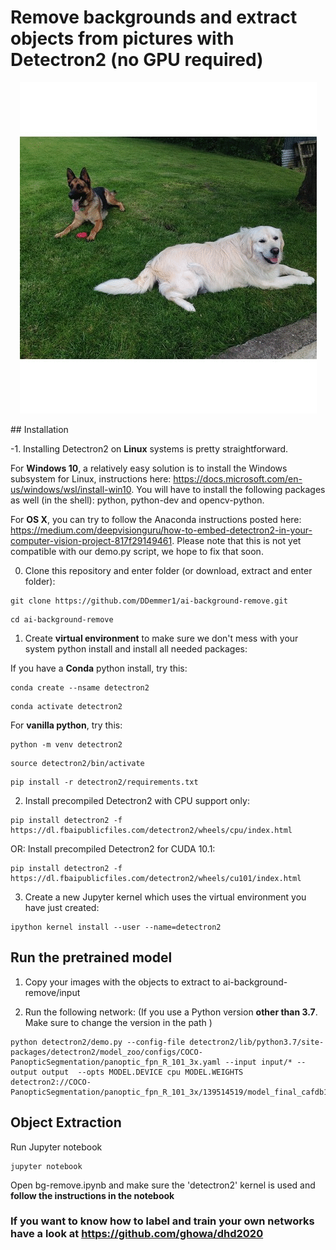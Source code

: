 # Remove backgrounds and extract objects from pictures with Detectron2 (no GPU required)
<p align="center">
  <img src="dog_animation.gif"/>
</p>
## Installation

-1. Installing Detectron2 on **Linux** systems is pretty straightforward. 

For **Windows 10**, a relatively easy solution is to install the Windows subsystem for Linux, instructions here: https://docs.microsoft.com/en-us/windows/wsl/install-win10. You will have to install the following packages as well (in the shell): python, python-dev and opencv-python.

For **OS X**, you can try to follow the Anaconda instructions posted here: https://medium.com/deepvisionguru/how-to-embed-detectron2-in-your-computer-vision-project-817f29149461. Please note that this is not yet compatible with our demo.py script, we hope to fix that soon.

0. Clone this repository and enter folder (or download, extract and enter folder):
```
git clone https://github.com/DDemmer1/ai-background-remove.git
```
```
cd ai-background-remove
```
1. Create **virtual environment** to make sure we don't mess with your system python install and install all needed packages:

If you have a **Conda** python install, try this:
```
conda create --nsame detectron2
```
```
conda activate detectron2
```


For **vanilla python**, try this:
```
python -m venv detectron2
```
```
source detectron2/bin/activate
```
```
pip install -r detectron2/requirements.txt
```
2. Install precompiled Detectron2 with CPU support only:
```
pip install detectron2 -f https://dl.fbaipublicfiles.com/detectron2/wheels/cpu/index.html
```
OR: Install precompiled Detectron2 for CUDA 10.1:
```
pip install detectron2 -f https://dl.fbaipublicfiles.com/detectron2/wheels/cu101/index.html
```  
3. Create a new Jupyter kernel which uses the virtual environment you have just created:
```
ipython kernel install --user --name=detectron2
```

## Run the pretrained model

1. Copy your images with the objects to extract to ai-background-remove/input

2. Run the following network: 
(If you use a Python version **other than 3.7**. Make sure to change the version in the path )


```
python detectron2/demo.py --config-file detectron2/lib/python3.7/site-packages/detectron2/model_zoo/configs/COCO-PanopticSegmentation/panoptic_fpn_R_101_3x.yaml --input input/* --output output  --opts MODEL.DEVICE cpu MODEL.WEIGHTS detectron2://COCO-PanopticSegmentation/panoptic_fpn_R_101_3x/139514519/model_final_cafdb1.pkl
```


## Object Extraction

Run Jupyter notebook

```
jupyter notebook
```

Open bg-remove.ipynb and make sure the 'detectron2' kernel is used and **follow the instructions in the notebook**


### If you want to know how to label and train your own networks have a look at https://github.com/ghowa/dhd2020

